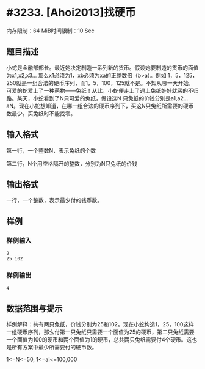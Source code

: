 # #3233. [Ahoi2013]找硬币

内存限制：64 MiB时间限制：10 Sec

## 题目描述

小蛇是金融部部长。最近她决定制造一系列新的货币。假设她要制造的货币的面值为x1,x2,x3&hellip; 那么x1必须为1，xb必须为xa的正整数倍（b>a）。例如 1，5，125，250就是一组合法的硬币序列，而1，5，100，125就不是。不知从哪一天开始，可爱的蛇爱上了一种萌物&mdash;&mdash;兔纸！从此，小蛇便走上了遇上兔纸娃娃就买的不归路。某天，小蛇看到了N只可爱的兔纸，假设这N 只兔纸的价钱分别是a1,a2&hellip;aN。现在小蛇想知道，在哪一组合法的硬币序列下，买这N只兔纸所需要的硬币数最少。买兔纸时不能找零。

 

 

 

## 输入格式

第一行，一个整数N，表示兔纸的个数

第二行，N个用空格隔开的整数，分别为N只兔纸的价钱

 

 

 

## 输出格式

一行，一个整数，表示最少付的钱币数。

 

 

 

## 样例

### 样例输入

    
    2 
    25 102 
     
     
     
    
    

### 样例输出

    
    4 
     
     
    

## 数据范围与提示


 
样例解释：共有两只兔纸，价钱分别为25和102。现在小蛇构造1，25，100这样一组硬币序列，那么付第一只兔纸只需要一个面值为25的硬币，第二只兔纸需要一个面值为100的硬币和两个面值为1的硬币，总共两只兔纸需要付4个硬币。这也是所有方案中最少所需要付的硬币数。
 
 
 

   1<=N<=50, 1<=ai<=100,000 

